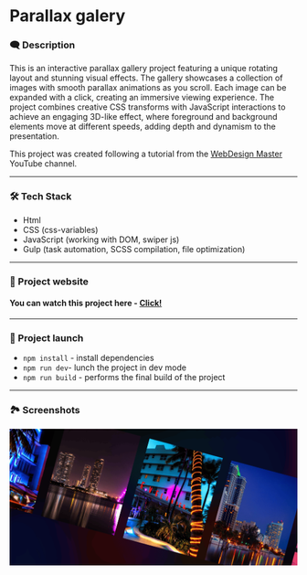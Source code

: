 # Parallax galery

### 🗨️ Description

This is an interactive parallax gallery project featuring a unique rotating layout and stunning visual effects. The gallery showcases a collection of images with smooth parallax animations as you scroll. Each image can be expanded with a click, creating an immersive viewing experience. The project combines creative CSS transforms with JavaScript interactions to achieve an engaging 3D-like effect, where foreground and background elements move at different speeds, adding depth and dynamism to the presentation.

This project was created following a tutorial from the [WebDesign Master](https://www.youtube.com/watch?v=GLbI7BGdQ3o) YouTube channel.

---

### 🛠️ Tech Stack

- Html
- CSS (css-variables)
- JavaScript (working with DOM, swiper js)
- Gulp (task automation, SCSS compilation, file optimization)

---

### 📱 Project website

#### You can watch this project here - [Click!](https://nathanbailie.github.io/parallax-gallery/ 'Click to visit')

---

### 🚀 Project launch

- `npm install` - install dependencies
- `npm run dev`- lunch the project in dev mode
- `npm run build` - performs the final build of the project

---

### 🏞️ Screenshots

<img src="https://github.com/NathanBailie/parallax-gallery/raw/main/src/assets/screenshots/sc1.png" width="700" />
